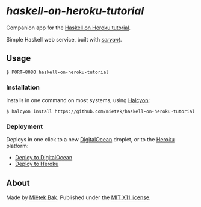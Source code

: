 _haskell-on-heroku-tutorial_
============================

Companion app for the [Haskell on Heroku tutorial](https://haskellonheroku.com/tutorial/).

Simple Haskell web service, built with [_servant_](https://hackage.haskell.org/package/servant).


Usage
-----

```
$ PORT=8080 haskell-on-heroku-tutorial
```


### Installation

Installs in one command on most systems, using [Halcyon](https://halcyon.sh/):

```
$ halcyon install https://github.com/mietek/haskell-on-heroku-tutorial
```


### Deployment

Deploys in one click to a new [DigitalOcean](https://digitalocean.com/) droplet, or to the [Heroku](https://heroku.com/) platform:

- [Deploy to DigitalOcean](https://halcyon.sh/deploy/?url=https://github.com/mietek/haskell-on-heroku-tutorial)
- [Deploy to Heroku](https://heroku.com/deploy?template=https://github.com/mietek/haskell-on-heroku-tutorial)


About
-----

Made by [Miëtek Bak](https://mietek.io/).  Published under the [MIT X11 license](https://mietek.io/license/).
